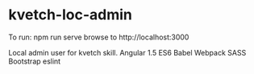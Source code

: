 # kvetch-loc-admin

To run:
npm run serve
browse to http://localhost:3000

Local admin user for kvetch skill.
Angular 1.5
ES6
Babel
Webpack
SASS
Bootstrap
eslint
